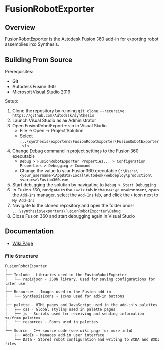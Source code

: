 # FusionRobotExporter

## Overview
FusionRobotExporter is the Autodesk Fusion 360 add-in for exporting robot assemblies into Synthesis.

## Building From Source
Prerequisites:
* Git
* Autodesk Fusion 360
* Microsoft Visual Studio 2019

Setup:
1) Clone the repository by running `git clone --recursive https://github.com/Autodesk/synthesis`
2) Launch Visual Studio as an Administrator
3) Open FusionRobotExporter.sln in Visual Studio
   - File -> Open -> Project/Solution
   - Select `...\synthesis\exporters\FusionRobotExporter\FusionRobotExporter.sln`
4) Change Debug command in project settings to the Fusion 360 executable
   - `Debug > FusionRobotExporter Properties... > Configuration Properties > Debugging > Command`
   - Change the value to your Fusion360 executable `C:\Users\<your_username>\AppData\Local\Autodesk\webdeploy\production\<varies>\Fusion360.exe`
5) Start debugging the solution by navigating to `Debug > Start Debugging`
6) In Fusion 360, navigate to the `Tools` tab in the `Design` environment, open the `Add-Ins` manager, select the `Add-Ins` tab, and click the `+` icon next to `My Add-Ins`
7) Navigate to the cloned repository and open the folder under `...\synthesis\exporters\FusionRobotExporter\Debug`
8) Close Fusion 360 and start debugging again in Visual Studio

## Documentation
*  [Wiki Page](https://github.com/Autodesk/synthesis/wiki/Fusion-Exporter)

### File Structure
```
FusionRobotExporter
|
├── Include - Libraries used in the FusionRobotExporter
|   └── rapidjson - JSON library. Used for saving configurations for later use
|
├── Resources - Images used in the Fusion add-in
|   └── SynthesisIcons - Icons used for add-in buttons
|
├── palette - HTML pages and JavaScript used in the add-in's palettes
|   ├── css - Global styling used in palette pages
|   ├── js - Scripts used for receiving and sending information to/from palettes
|   └── resources - Fonts used in palettes
|
└── Source - C++ source code (see wiki page for more info)
    ├── AddIn - Manages add-in user interface
    └── Data - Stores robot configuration and writing to BXDA and BXDJ files
```
